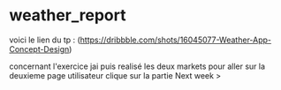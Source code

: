 # weather_report


voici le lien du tp :  (https://dribbble.com/shots/16045077-Weather-App-Concept-Design)


concernant l'exercice jai puis realisé les deux markets pour aller sur la deuxieme page utilisateur clique sur la partie  Next week >
